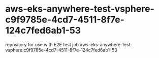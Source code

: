 # aws-eks-anywhere-test-vsphere-c9f9785e-4cd7-4511-8f7e-124c7fed6ab1-53
repository for use with E2E test job aws-eks-anywhere-test-vsphere:c9f9785e-4cd7-4511-8f7e-124c7fed6ab1-53
